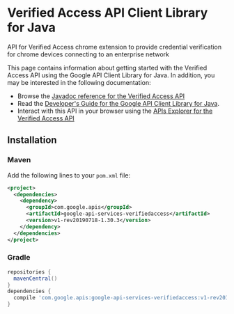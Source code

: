 # Verified Access API Client Library for Java

API for Verified Access chrome extension to provide credential verification for chrome devices connecting to an enterprise network

This page contains information about getting started with the Verified Access API
using the Google API Client Library for Java. In addition, you may be interested
in the following documentation:

* Browse the [Javadoc reference for the Verified Access API][javadoc]
* Read the [Developer's Guide for the Google API Client Library for Java][google-api-client].
* Interact with this API in your browser using the [APIs Explorer for the Verified Access API][api-explorer]

## Installation

### Maven

Add the following lines to your `pom.xml` file:

```xml
<project>
  <dependencies>
    <dependency>
      <groupId>com.google.apis</groupId>
      <artifactId>google-api-services-verifiedaccess</artifactId>
      <version>v1-rev20190718-1.30.3</version>
    </dependency>
  </dependencies>
</project>
```

### Gradle

```gradle
repositories {
  mavenCentral()
}
dependencies {
  compile 'com.google.apis:google-api-services-verifiedaccess:v1-rev20190718-1.30.3'
}
```

[javadoc]: https://googleapis.dev/java/google-api-services-verifiedaccess/latest/index.html
[google-api-client]: https://github.com/googleapis/google-api-java-client/
[api-explorer]: https://developers.google.com/apis-explorer/#p/abusiveexperiencereport/v1/

